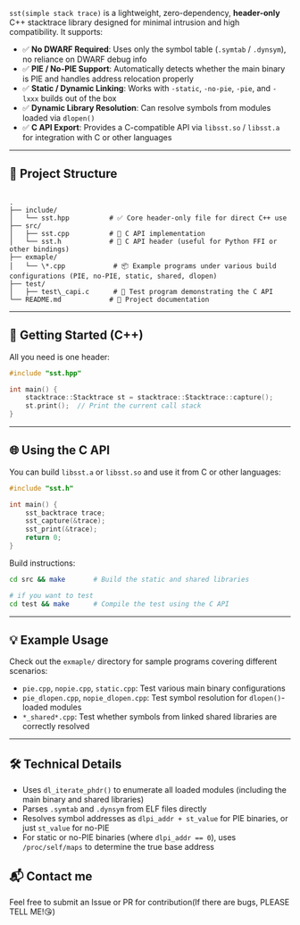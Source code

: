 `sst(simple stack trace)` is a lightweight, zero-dependency, **header-only** C++ stacktrace library designed for minimal intrusion and high compatibility. It supports:

- ✅ **No DWARF Required**: Uses only the symbol table (`.symtab` / `.dynsym`), no reliance on DWARF debug info
- ✅ **PIE / No-PIE Support**: Automatically detects whether the main binary is PIE and handles address relocation properly
- ✅ **Static / Dynamic Linking**: Works with `-static`, `-no-pie`, `-pie`, and `-lxxx` builds out of the box
- ✅ **Dynamic Library Resolution**: Can resolve symbols from modules loaded via `dlopen()`
- ✅ **C API Export**: Provides a C-compatible API via `libsst.so` / `libsst.a` for integration with C or other languages

---



## 📁 Project Structure

```

.
├── include/
│   └── sst.hpp          # ✅ Core header-only file for direct C++ use
├── src/
│   ├── sst.cpp          # 🔁 C API implementation
│   └── sst.h            # 🔁 C API header (useful for Python FFI or other bindings)
├── exmaple/
│   └── \*.cpp            # 📦 Example programs under various build configurations (PIE, no-PIE, static, shared, dlopen)
├── test/
│   ├── test\_capi.c      # 🧪 Test program demonstrating the C API
└── README.md            # 📖 Project documentation

````

---



## 🔧 Getting Started (C++)

All you need is one header:

```cpp
#include "sst.hpp"

int main() {
    stacktrace::Stacktrace st = stacktrace::Stacktrace::capture();
    st.print();  // Print the current call stack
}
````

---



## 🌐 Using the C API

You can build `libsst.a` or `libsst.so` and use it from C or other languages:

```c
#include "sst.h"

int main() {
    sst_backtrace trace;
    sst_capture(&trace);
    sst_print(&trace);
    return 0;
}
```

Build instructions:

```bash
cd src && make       # Build the static and shared libraries

# if you want to test
cd test && make      # Compile the test using the C API
```

---



## 💡 Example Usage

Check out the `exmaple/` directory for sample programs covering different scenarios:

* `pie.cpp`, `nopie.cpp`, `static.cpp`: Test various main binary configurations
* `pie_dlopen.cpp`, `nopie_dlopen.cpp`: Test symbol resolution for `dlopen()`-loaded modules
* `*_shared*.cpp`: Test whether symbols from linked shared libraries are correctly resolved

---



## 🛠️ Technical Details

* Uses `dl_iterate_phdr()` to enumerate all loaded modules (including the main binary and shared libraries)
* Parses `.symtab` and `.dynsym` from ELF files directly
* Resolves symbol addresses as `dlpi_addr + st_value` for PIE binaries, or just `st_value` for no-PIE
* For static or no-PIE binaries (where `dlpi_addr == 0`), uses `/proc/self/maps` to determine the true base address

## 📬 Contact me
Feel free to submit an Issue or PR for contribution(If there are bugs, PLEASE TELL ME!😘)
